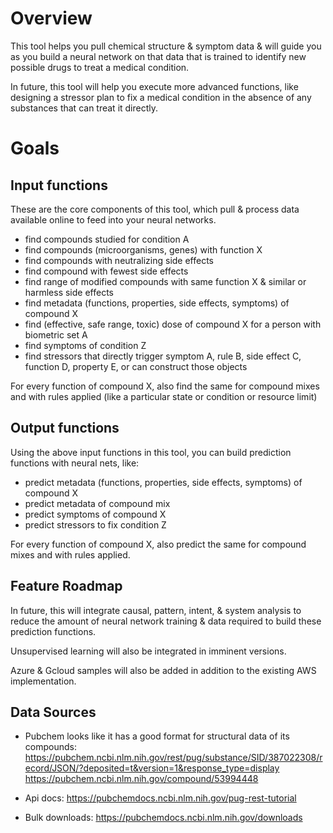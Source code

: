 # Overview

This tool helps you pull chemical structure & symptom data & will guide you as you build a neural network on that data that is trained to identify new possible drugs to treat a medical condition.

In future, this tool will help you execute more advanced functions, like designing a stressor plan to fix a medical condition in the absence of any substances that can treat it directly.

# Goals

## Input functions 

These are the core components of this tool, which pull & process data available online to feed into your neural networks.

- find compounds studied for condition A
- find compounds (microorganisms, genes) with function X
- find compounds with neutralizing side effects
- find compound with fewest side effects
- find range of modified compounds with same function X & similar or harmless side effects
- find metadata (functions, properties, side effects, symptoms) of compound X
- find (effective, safe range, toxic) dose of compound X for a person with biometric set A
- find symptoms of condition Z
- find stressors that directly trigger symptom A, rule B, side effect C, function D, property E, or can construct those objects

For every function of compound X, also find the same for compound mixes and with rules applied (like a particular state or condition or resource limit)

## Output functions

Using the above input functions in this tool, you can build prediction functions with neural nets, like:

- predict metadata (functions, properties, side effects, symptoms) of compound X
- predict metadata of compound mix
- predict symptoms of compound X
- predict stressors to fix condition Z

For every function of compound X, also predict the same for compound mixes and with rules applied.

## Feature Roadmap

In future, this will integrate causal, pattern, intent, & system analysis to reduce the amount of neural network training & data required to build these prediction functions.

Unsupervised learning will also be integrated in imminent versions.

Azure & Gcloud samples will also be added in addition to the existing AWS implementation.

## Data Sources

- Pubchem looks like it has a good format for structural data of its compounds:
https://pubchem.ncbi.nlm.nih.gov/rest/pug/substance/SID/387022308/record/JSON/?deposited=t&version=1&response_type=display
https://pubchem.ncbi.nlm.nih.gov/compound/53994448

- Api docs:
https://pubchemdocs.ncbi.nlm.nih.gov/pug-rest-tutorial

- Bulk downloads:
https://pubchemdocs.ncbi.nlm.nih.gov/downloads
